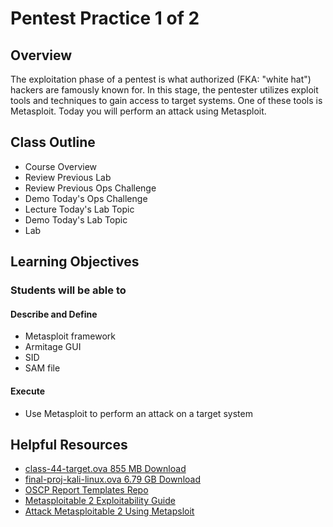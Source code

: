 # Pentest Practice 1 of 2

## Overview

The exploitation phase of a pentest is what authorized (FKA: "white hat") hackers are famously known for. In this stage, the pentester utilizes exploit tools and techniques to gain access to target systems. One of these tools is Metasploit. Today you will perform an attack using Metasploit.

## Class Outline

- Course Overview
- Review Previous Lab
- Review Previous Ops Challenge
- Demo Today's Ops Challenge
- Lecture Today's Lab Topic
- Demo Today's Lab Topic
- Lab

## Learning Objectives

### Students will be able to

#### Describe and Define

- Metasploit framework
- Armitage GUI
- SID
- SAM file

#### Execute

- Use Metasploit to perform an attack on a target system

## Helpful Resources

- [class-44-target.ova 855 MB Download](https://codefellows.github.io/ops-401-cybersecurity-guide/curriculum/#downloads-table)
- [final-proj-kali-linux.ova 6.79 GB Download](https://codefellows.github.io/ops-401-cybersecurity-guide/curriculum/#downloads-table)
- [OSCP Report Templates Repo](https://github.com/whoisflynn/OSCP-Exam-Report-Template)
- [Metasploitable 2 Exploitability Guide](https://docs.rapid7.com/metasploit/metasploitable-2-exploitability-guide)
- [Attack Metasploitable 2 Using Metapsloit](https://blog.securelayer7.net/attacking-metasploitable-2-using-metasploit/)
